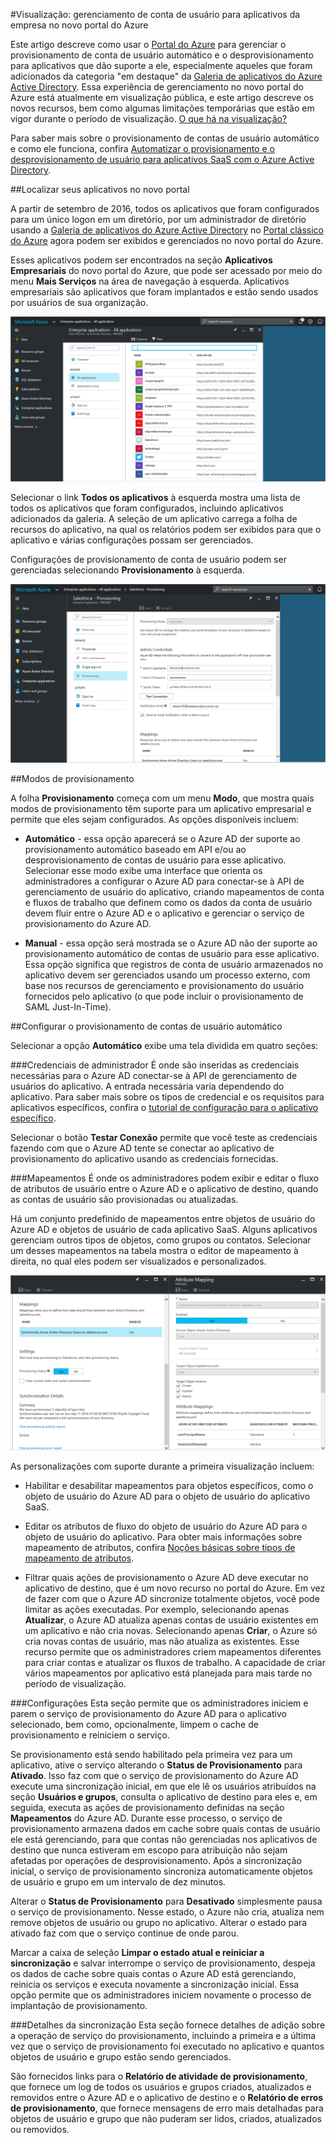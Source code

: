 <properties
    pageTitle="Gerenciamento de provisionamento de usuário para aplicativos empresariais na visualização do Azure Active Directory | Microsoft Azure"
    description="Saiba como gerenciar o provisionamento de contas de usuário para aplicativos empresariais usando a visualização do Azure Active Directory"
    services="active-directory"
    documentationCenter=""
    authors="asmalser"
    manager="stevenpo"
    editor=""/>

<tags
    ms.service="active-directory"
    ms.devlang="na"
    ms.topic="article"
    ms.tgt_pltfrm="na"
    ms.workload="identity"
    ms.date="09/12/2016"
    ms.author="asmalser"/>

#Visualização: gerenciamento de conta de usuário para aplicativos da empresa no novo portal do Azure

Este artigo descreve como usar o [Portal do Azure](https://portal.azure.com) para gerenciar o provisionamento de conta de usuário automático e o desprovisionamento para aplicativos que dão suporte a ele, especialmente aqueles que foram adicionados da categoria "em destaque" da [Galeria de aplicativos do Azure Active Directory](active-directory-appssoaccess-whatis.md#get-started-with-the-azure-ad-application-gallery). Essa experiência de gerenciamento no novo portal do Azure está atualmente em visualização pública, e este artigo descreve os novos recursos, bem como algumas limitações temporárias que estão em vigor durante o período de visualização. [O que há na visualização?](active-directory-preview-explainer.md)

Para saber mais sobre o provisionamento de contas de usuário automático e como ele funciona, confira [Automatizar o provisionamento e o desprovisionamento de usuário para aplicativos SaaS com o Azure Active Directory](active-directory-saas-app-provisioning.md).

##Localizar seus aplicativos no novo portal

A partir de setembro de 2016, todos os aplicativos que foram configurados para um único logon em um diretório, por um administrador de diretório usando a [Galeria de aplicativos do Azure Active Directory](active-directory-appssoaccess-whatis.md#get-started-with-the-azure-ad-application-gallery) no [Portal clássico do Azure](https://manage.windowsazure.com) agora podem ser exibidos e gerenciados no novo portal do Azure.

Esses aplicativos podem ser encontrados na seção **Aplicativos Empresariais** do novo portal do Azure, que pode ser acessado por meio do menu **Mais Serviços** na área de navegação à esquerda. Aplicativos empresariais são aplicativos que foram implantados e estão sendo usados por usuários de sua organização.

![Folha de Aplicativos Empresariais][0]

Selecionar o link **Todos os aplicativos** à esquerda mostra uma lista de todos os aplicativos que foram configurados, incluindo aplicativos adicionados da galeria. A seleção de um aplicativo carrega a folha de recursos do aplicativo, na qual os relatórios podem ser exibidos para que o aplicativo e várias configurações possam ser gerenciados.

Configurações de provisionamento de conta de usuário podem ser gerenciadas selecionando **Provisionamento** à esquerda.

![Folha de recursos do aplicativo][1]


##Modos de provisionamento

A folha **Provisionamento** começa com um menu **Modo**, que mostra quais modos de provisionamento têm suporte para um aplicativo empresarial e permite que eles sejam configurados. As opções disponíveis incluem:

* **Automático** - essa opção aparecerá se o Azure AD der suporte ao provisionamento automático baseado em API e/ou ao desprovisionamento de contas de usuário para esse aplicativo. Selecionar esse modo exibe uma interface que orienta os administradores a configurar o Azure AD para conectar-se à API de gerenciamento de usuário do aplicativo, criando mapeamentos de conta e fluxos de trabalho que definem como os dados da conta de usuário devem fluir entre o Azure AD e o aplicativo e gerenciar o serviço de provisionamento do Azure AD.

* **Manual** - essa opção será mostrada se o Azure AD não der suporte ao provisionamento automático de contas de usuário para esse aplicativo. Essa opção significa que registros de conta de usuário armazenados no aplicativo devem ser gerenciados usando um processo externo, com base nos recursos de gerenciamento e provisionamento do usuário fornecidos pelo aplicativo (o que pode incluir o provisionamento de SAML Just-In-Time).


##Configurar o provisionamento de contas de usuário automático

Selecionar a opção **Automático** exibe uma tela dividida em quatro seções:

###Credenciais de administrador
É onde são inseridas as credenciais necessárias para o Azure AD conectar-se à API de gerenciamento de usuários do aplicativo. A entrada necessária varia dependendo do aplicativo. Para saber mais sobre os tipos de credencial e os requisitos para aplicativos específicos, confira o [tutorial de configuração para o aplicativo específico](active-directory-saas-app-provisioning.md#list-of-apps-that-support-automated-user-provisioning).

Selecionar o botão **Testar Conexão** permite que você teste as credenciais fazendo com que o Azure AD tente se conectar ao aplicativo de provisionamento do aplicativo usando as credenciais fornecidas.

###Mapeamentos
É onde os administradores podem exibir e editar o fluxo de atributos de usuário entre o Azure AD e o aplicativo de destino, quando as contas de usuário são provisionadas ou atualizadas.

Há um conjunto predefinido de mapeamentos entre objetos de usuário do Azure AD e objetos de usuário de cada aplicativo SaaS. Alguns aplicativos gerenciam outros tipos de objetos, como grupos ou contatos. Selecionar um desses mapeamentos na tabela mostra o editor de mapeamento à direita, no qual eles podem ser visualizados e personalizados.

![Folha de recursos do aplicativo][2]

As personalizações com suporte durante a primeira visualização incluem:

* Habilitar e desabilitar mapeamentos para objetos específicos, como o objeto de usuário do Azure AD para o objeto de usuário do aplicativo SaaS.

* Editar os atributos de fluxo do objeto de usuário do Azure AD para o objeto de usuário do aplicativo. Para obter mais informações sobre mapeamento de atributos, confira [Noções básicas sobre tipos de mapeamento de atributos](active-directory-saas-customizing-attribute-mappings.md#understanding-attribute-mapping-types).

* Filtrar quais ações de provisionamento o Azure AD deve executar no aplicativo de destino, que é um novo recurso no portal do Azure. Em vez de fazer com que o Azure AD sincronize totalmente objetos, você pode limitar as ações executadas. Por exemplo, selecionando apenas **Atualizar**, o Azure AD atualiza apenas contas de usuário existentes em um aplicativo e não cria novas. Selecionando apenas **Criar**, o Azure só cria novas contas de usuário, mas não atualiza as existentes. Esse recurso permite que os administradores criem mapeamentos diferentes para criar contas e atualizar os fluxos de trabalho. A capacidade de criar vários mapeamentos por aplicativo está planejada para mais tarde no período de visualização.

###Configurações
Esta seção permite que os administradores iniciem e parem o serviço de provisionamento do Azure AD para o aplicativo selecionado, bem como, opcionalmente, limpem o cache de provisionamento e reiniciem o serviço.

Se provisionamento está sendo habilitado pela primeira vez para um aplicativo, ative o serviço alterando o **Status de Provisionamento** para **Ativado**. Isso faz com que o serviço de provisionamento do Azure AD execute uma sincronização inicial, em que ele lê os usuários atribuídos na seção **Usuários e grupos**, consulta o aplicativo de destino para eles e, em seguida, executa as ações de provisionamento definidas na seção **Mapeamentos** do Azure AD. Durante esse processo, o serviço de provisionamento armazena dados em cache sobre quais contas de usuário ele está gerenciando, para que contas não gerenciadas nos aplicativos de destino que nunca estiveram em escopo para atribuição não sejam afetadas por operações de desprovisionamento. Após a sincronização inicial, o serviço de provisionamento sincroniza automaticamente objetos de usuário e grupo em um intervalo de dez minutos.

Alterar o **Status de Provisionamento** para **Desativado** simplesmente pausa o serviço de provisionamento. Nesse estado, o Azure não cria, atualiza nem remove objetos de usuário ou grupo no aplicativo. Alterar o estado para ativado faz com que o serviço continue de onde parou.

Marcar a caixa de seleção **Limpar o estado atual e reiniciar a sincronização** e salvar interrompe o serviço de provisionamento, despeja os dados de cache sobre quais contas o Azure AD está gerenciando, reinicia os serviços e executa novamente a sincronização inicial. Essa opção permite que os administradores iniciem novamente o processo de implantação de provisionamento.

###Detalhes da sincronização
Esta seção fornece detalhes de adição sobre a operação de serviço do provisionamento, incluindo a primeira e a última vez que o serviço de provisionamento foi executado no aplicativo e quantos objetos de usuário e grupo estão sendo gerenciados.

São fornecidos links para o **Relatório de atividade de provisionamento**, que fornece um log de todos os usuários e grupos criados, atualizados e removidos entre o Azure AD e o aplicativo de destino e o **Relatório de erros de provisionamento**, que fornece mensagens de erro mais detalhadas para objetos de usuário e grupo que não puderam ser lidos, criados, atualizados ou removidos.

[0]: ./media/active-directory-enterprise-apps-manage-provisioning/enterprise-apps-blade.PNG
[1]: ./media/active-directory-enterprise-apps-manage-provisioning/enterprise-apps-provisioning.PNG
[2]: ./media/active-directory-enterprise-apps-manage-provisioning/enterprise-apps-provisioning-mapping.PNG

<!---HONumber=AcomDC_0914_2016-->